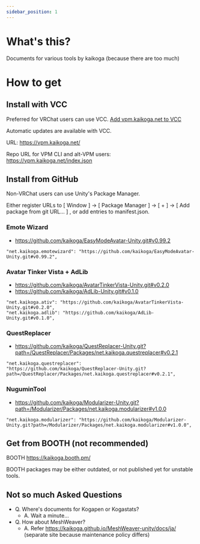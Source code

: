 ```yaml
---
sidebar_position: 1
---
```


# What's this?

Documents for various tools by kaikoga (because there are too much)

# How to get

## Install with VCC

Preferred for VRChat users can use VCC.
<a href="vcc://vpm/addRepo?url=https%3A%2F%2Fvpm.kaikoga.net%2Findex.json">Add vpm.kaikoga.net to VCC</a>

Automatic updates are available with VCC. 

URL: https://vpm.kaikoga.net/

Repo URL for VPM CLI and alt-VPM users: https://vpm.kaikoga.net/index.json

## Install from GitHub

Non-VRChat users can use Unity's Package Manager.

Either register URLs to  [ Window ] -> [ Package Manager ] → [ + ] → [ Add package from git URL... ] , or add entries to manifest.json.

### Emote Wizard

- https://github.com/kaikoga/EasyModeAvatar-Unity.git#v0.99.2

```
"net.kaikoga.emotewizard": "https://github.com/kaikoga/EasyModeAvatar-Unity.git#v0.99.2",
```

### Avatar Tinker Vista + AdLib

- https://github.com/kaikoga/AvatarTinkerVista-Unity.git#v0.2.0
- https://github.com/kaikoga/AdLib-Unity.git#v0.1.0

```
"net.kaikoga.ativ": "https://github.com/kaikoga/AvatarTinkerVista-Unity.git#v0.2.0",
"net.kaikoga.adlib": "https://github.com/kaikoga/AdLib-Unity.git#v0.1.0",
```

### QuestReplacer

- https://github.com/kaikoga/QuestReplacer-Unity.git?path=/QuestReplacer/Packages/net.kaikoga.questreplacer#v0.2.1

```
"net.kaikoga.questreplacer": "https://github.com/kaikoga/QuestReplacer-Unity.git?path=/QuestReplacer/Packages/net.kaikoga.questreplacer#v0.2.1",
```

### NuguminTool

- https://github.com/kaikoga/Modularizer-Unity.git?path=/Modularizer/Packages/net.kaikoga.modularizer#v1.0.0

```
"net.kaikoga.modularizer": "https://github.com/kaikoga/Modularizer-Unity.git?path=/Modularizer/Packages/net.kaikoga.modularizer#v1.0.0",
```

## Get from BOOTH (not recommended)

BOOTH https://kaikoga.booth.pm/

BOOTH packages may be either outdated, or not published yet for unstable tools.

## Not so much Asked Questions

- Q. Where's documents for Kogapen or Kogastats?
  - A. Wait a minute...
- Q. How about MeshWeaver?
  - A. Refer https://kaikoga.github.io/MeshWeaver-unity/docs/ja/ (separate site because maintenance policy differs) 

